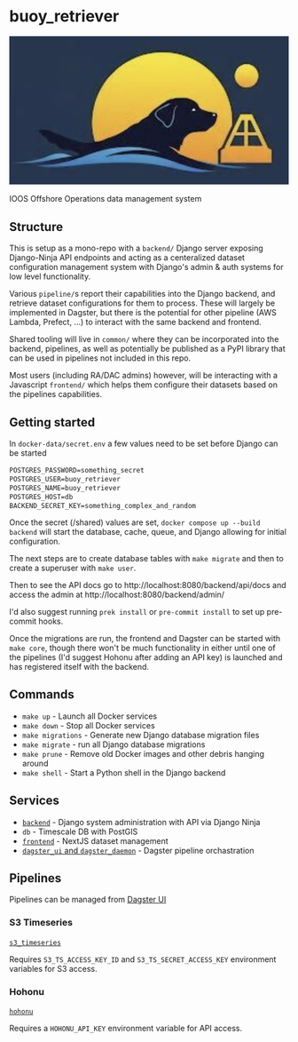 # buoy_retriever

![Logo](./docs/logo.jpg)

IOOS Offshore Operations data management system

## Structure

This is setup as a mono-repo with a `backend/` Django server exposing Django-Ninja API endpoints and acting as a centeralized dataset configuration management system with Django's admin & auth systems for low level functionality.

Various `pipeline/`s report their capabilities into the Django backend, and retrieve dataset configurations for them to process. These will largely be implemented in Dagster, but there is the potential for other pipeline (AWS Lambda, Prefect, ...) to interact with the same backend and frontend.

Shared tooling will live in `common/` where they can be incorporated into the backend, pipelines, as well as potentially be published as a PyPI library that can be used in pipelines not included in this repo.

Most users (including RA/DAC admins) however, will be interacting with a Javascript `frontend/` which helps them configure their datasets based on the pipelines capabilities.

## Getting started

In `docker-data/secret.env` a few values need to be set before Django can be started

```
POSTGRES_PASSWORD=something_secret
POSTGRES_USER=buoy_retriever
POSTGRES_NAME=buoy_retriever
POSTGRES_HOST=db
BACKEND_SECRET_KEY=something_complex_and_random
```

Once the secret (/shared) values are set, `docker compose up --build backend` will start the database, cache, queue, and Django allowing for initial configuration.

The next steps are to create database tables with `make migrate` and then to create a superuser with `make user`.

Then to see the API docs go to http://localhost:8080/backend/api/docs and access the admin at http://localhost:8080/backend/admin/

I'd also suggest running `prek install` or `pre-commit install` to set up pre-commit hooks.

Once the migrations are run, the frontend and Dagster can be started with `make core`, though there won't be much functionality in either until one of the pipelines (I'd suggest Hohonu after adding an API key) is launched and has registered itself with the backend.

## Commands

- `make up` - Launch all Docker services
- `make down` - Stop all Docker services
- `make migrations` - Generate new Django database migration files
- `make migrate` - run all Django database migrations
- `make prune` - Remove old Docker images and other debris hanging around
- `make shell` - Start a Python shell in the Django backend

## Services

- [`backend`](./backend/) - Django system administration with API via Django Ninja
- `db` - Timescale DB with PostGIS
- [`frontend`](./frontend/) - NextJS dataset management
- [`dagster_ui` and `dagster_daemon`](./pipeline/_dagster/) - Dagster pipeline orchastration

## Pipelines

Pipelines can be managed from [Dagster UI](http://localhost:3002)

### S3 Timeseries

[`s3_timeseries`](./pipeline/s3_timeseries/)

Requires `S3_TS_ACCESS_KEY_ID` and `S3_TS_SECRET_ACCESS_KEY` environment variables for S3 access.

### Hohonu

[`hohonu`](./pipeline/hohonu/)

Requires a `HOHONU_API_KEY` environment variable for API access.
